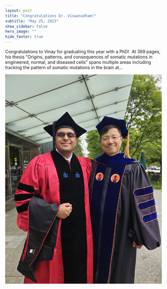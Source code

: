 ```yaml
---
layout: post
title: "Congratulations Dr. Viswanadham!"
subtitle: "May 25, 2023"
show_sidebar: false
hero_image: ""
hide_footer: true
---
```


Congratulations to Vinay for graduating this year with a PhD!  At 369 pages, his thesis “Origins, patterns, and consequences of somatic mutations in engineered, normal, and diseased cells” spans multiple areas including tracking the pattern of somatic mutations in the brain at...

![Image](/img/news-images/20230525_171307.jpg)

